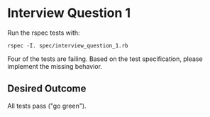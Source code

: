 Interview Question 1
====================

Run the rspec tests with:

    rspec -I. spec/interview_question_1.rb

Four of the tests are failing. Based on the test specification, please implement the missing behavior.

Desired Outcome
---------------

All tests pass ("go green").
